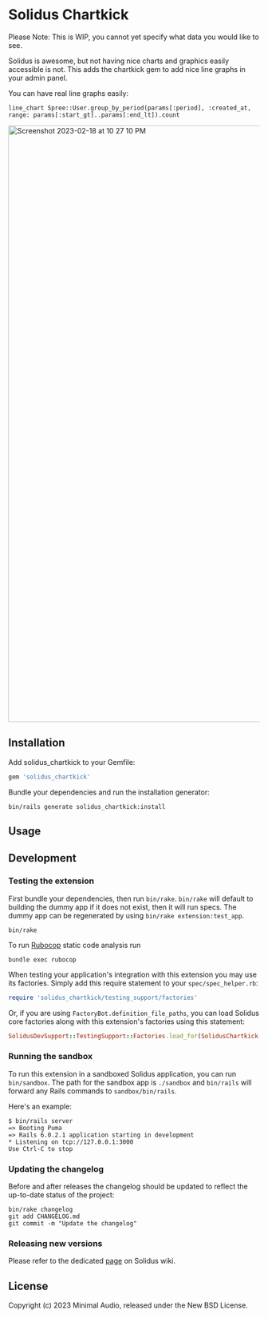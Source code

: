# Solidus Chartkick

Please Note: This is WIP, you cannot yet specify what data you would like to see.

Solidus is awesome, but not having nice charts and graphics easily accessible is not.
This adds the chartkick gem to add nice line graphs in your admin panel. 

You can have real line graphs easily: 

`line_chart Spree::User.group_by_period(params[:period], :created_at, range: params[:start_gt]..params[:end_lt]).count`

<img width="1194" alt="Screenshot 2023-02-18 at 10 27 10 PM" src="https://user-images.githubusercontent.com/11396462/219932723-54a005b0-180f-4d4a-9477-dcd71584d30e.png">


<!-- Explain what your extension does. -->

## Installation

Add solidus_chartkick to your Gemfile:

```ruby
gem 'solidus_chartkick'
```

Bundle your dependencies and run the installation generator:

```shell
bin/rails generate solidus_chartkick:install
```

## Usage

<!-- Explain how to use your extension once it's been installed. -->

## Development

### Testing the extension

First bundle your dependencies, then run `bin/rake`. `bin/rake` will default to building the dummy
app if it does not exist, then it will run specs. The dummy app can be regenerated by using
`bin/rake extension:test_app`.

```shell
bin/rake
```

To run [Rubocop](https://github.com/bbatsov/rubocop) static code analysis run

```shell
bundle exec rubocop
```

When testing your application's integration with this extension you may use its factories.
Simply add this require statement to your `spec/spec_helper.rb`:

```ruby
require 'solidus_chartkick/testing_support/factories'
```

Or, if you are using `FactoryBot.definition_file_paths`, you can load Solidus core
factories along with this extension's factories using this statement:

```ruby
SolidusDevSupport::TestingSupport::Factories.load_for(SolidusChartkick::Engine)
```

### Running the sandbox

To run this extension in a sandboxed Solidus application, you can run `bin/sandbox`. The path for
the sandbox app is `./sandbox` and `bin/rails` will forward any Rails commands to
`sandbox/bin/rails`.

Here's an example:

```
$ bin/rails server
=> Booting Puma
=> Rails 6.0.2.1 application starting in development
* Listening on tcp://127.0.0.1:3000
Use Ctrl-C to stop
```

### Updating the changelog

Before and after releases the changelog should be updated to reflect the up-to-date status of
the project:

```shell
bin/rake changelog
git add CHANGELOG.md
git commit -m "Update the changelog"
```

### Releasing new versions

Please refer to the dedicated [page](https://github.com/solidusio/solidus/wiki/How-to-release-extensions) on Solidus wiki.

## License

Copyright (c) 2023 Minimal Audio, released under the New BSD License.
